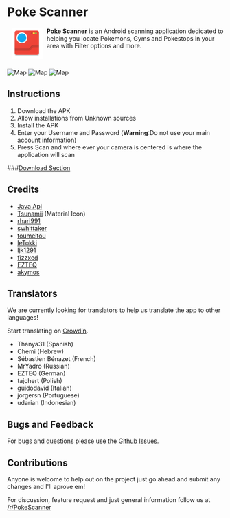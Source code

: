 # Poke Scanner

<a href="https://github.com/BrianEstrada/PokeScanner"><img src="https://github.com/BrianEstrada/PokeScanner/blob/master/app/src/main/res/mipmap-hdpi/ic_launcher.png?raw=true" align="left" hspace="10" vspace="0"></a>

**Poke Scanner** is an Android scanning application dedicated to helping you locate Pokemons, Gyms and Pokestops in your area with Filter options and more.

<br>

![Map](http://i.imgur.com/u8zPO1B.png)
![Map](http://i.imgur.com/7szBuM0.png)
![Map](http://i.imgur.com/aHofJAV.png)


## Instructions
1. Download the APK
2. Allow installations from Unknown sources
3. Install the APK
4. Enter your Username and Password (**Warning**:Do not use your main account information)
5. Press Scan and where ever your camera is centered is where the application will scan

###[Download Section](https://github.com/BrianEstrada/PokeScanner/releases)


## Credits

- [Java Api](https://github.com/Grover-c13/PokeGOAPI-Java/)
- [Tsunamii](https://github.com/Tsunamii) (Material Icon)
- [rhari991](https://github.com/rhari991)
- [swhittaker](https://github.com/swhittaker)
- [toumeitou](https://github.com/toumeitou)
- [leTokki](https://github.com/leTokki)
- [ljk1291](https://github.com/ljk1291)
- [fizzxed](https://github.com/fizzxed)
- [EZTEQ](https://github.com/EZTEQ)
- [akymos](https://github.com/akymos)


## Translators

We are currently looking for translators to help us translate the app to other languages!

Start translating on [Crowdin](https://crowdin.com/project/poke-scanner). 

- Thanya31 (Spanish)
- Chemi (Hebrew)
- Sébastien Bénazet (French)
- MrYadro (Russian)
- EZTEQ (German)
- tajchert (Polish)
- guidodavid (Italian)
- jorgersn (Portuguese)
- udarian (Indonesian)


## Bugs and Feedback

For bugs and questions please use the [Github Issues](https://github.com/BrianEstrada/PokeScanner/issues).


## Contributions

Anyone is welcome to help out on the project just go ahead and submit any changes and I'll aprove em!

For discussion, feature request and just general information follow us at [/r/PokeScanner](https://www.reddit.com/r/PokeScanner)
